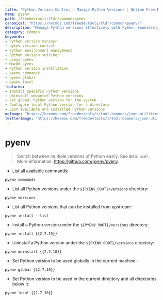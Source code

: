 ```yaml
---
title: "Python Version Control - Manage Python Versions | Online Free DevTools by Hexmos"
name: pyenv
path: /freedevtools/tldr/common/pyenv
canonical: "https://hexmos.com/freedevtools/tldr/common/pyenv/"
description: "Manage Python versions effectively with Pyenv. Seamlessly switch between multiple Python environments and control your project dependencies. Free online tool, no registration required."
category: common
keywords:
- Python version manager
- pyenv version control
- Python environment management
- Python version switcher
- Linux pyenv
- MacOS pyenv
- Python version installation
- pyenv commands
- pyenv global
- pyenv local
features:
- Install specific Python versions
- Uninstall unwanted Python versions
- Set global Python version for the system
- Configure local Python version for a directory
- List available and installed Python versions
ogImage: "https://hexmos.com/freedevtools/t/tool-banners/json-utilities-banner.png"
twitterImage: "https://hexmos.com/freedevtools/t/tool-banners/json-utilities-banner.png"
---
```


# pyenv

> Switch between multiple versions of Python easily.
> See also: `asdf`.
> More information: <https://github.com/pyenv/pyenv>.

- List all available commands:

`pyenv commands`

- List all Python versions under the `${PYENV_ROOT}/versions` directory:

`pyenv versions`

- List all Python versions that can be installed from upstream:

`pyenv install --list`

- Install a Python version under the `${PYENV_ROOT}/versions` directory:

`pyenv install {{2.7.10}}`

- Uninstall a Python version under the `${PYENV_ROOT}/versions` directory:

`pyenv uninstall {{2.7.10}}`

- Set Python version to be used globally in the current machine:

`pyenv global {{2.7.10}}`

- Set Python version to be used in the current directory and all directories below it:

`pyenv local {{2.7.10}}`
